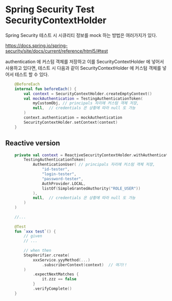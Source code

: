 # Spring Security Test SecurityContextHolder

Spring Security 테스트 시 시큐리티 정보를 mock 하는 방법은 여러가지가 있다.

https://docs.spring.io/spring-security/site/docs/current/reference/html5/#test

authentication 에 커스텀 객체를 저장하고 이를 SecurityContextHolder 에 넣어서 사용하고 있다면, 테스트 시 다음과 같이 SecurityContextHolder 에 커스텀 객체를 넣어서 테스트 할 수 있다.

```kotlin
    @BeforeEach
    internal fun beforeEach() {
        val context = SecurityContextHolder.createEmptyContext()
        val mockAuthentication = TestingAuthenticationToken(
            myCustomObj, // principals 자리에 커스텀 객체 저장,
            null,  // credentials 은 상황에 따라 null 도 가능
        )
        context.authentication = mockAuthentication
        SecurityContextHolder.setContext(context)
    }
```

## Reactive version

```kotlin
    private val context = ReactiveSecurityContextHolder.withAuthentication(
        TestingAuthenticationToken(
            AuthenticationUser( // principals 자리에 커스텀 객체 저장,
                "id-tester",
                "login-tester",
                "password-tester",
                AuthProvider.LOCAL,
                listOf(SimpleGrantedAuthority("ROLE_USER"))
            ),
            null,  // credentials 은 상황에 따라 null 도 가능
        )
    )
    
    //...
    
    @Test
    fun `xxx test`() {
        // given
        // ...  
        
        // when then
        StepVerifier.create(
            xxxService.yyyMethod(...)
                .subscriberContext(context)  // 여기!!
        )
            .expectNextMatches {
                it.zzz == false
            }
            .verifyComplete()
    }
```

